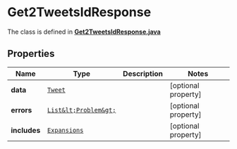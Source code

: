 

# Get2TweetsIdResponse

The class is defined in **[Get2TweetsIdResponse.java](../../src/main/java/example/micronaut/model/Get2TweetsIdResponse.java)**

## Properties

Name | Type | Description | Notes
------------ | ------------- | ------------- | -------------
**data** | [`Tweet`](Tweet.md) |  |  [optional property]
**errors** | [`List&lt;Problem&gt;`](Problem.md) |  |  [optional property]
**includes** | [`Expansions`](Expansions.md) |  |  [optional property]





